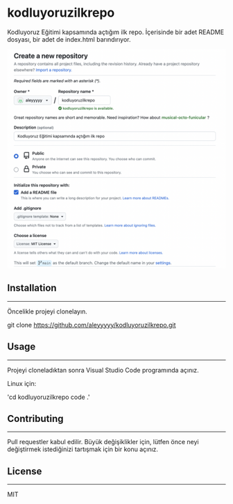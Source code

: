 # kodluyoruzilkrepo

Kodluyoruz Eğitimi kapsamında açtığım ilk repo. İçerisinde bir adet README dosyası, bir adet de index.html barındırıyor.

![ ](kodluyoruzilkrepo.png)


## Installation

---
Öncelikle projeyi clonelayın.

git clone https://github.com/aleyyyyy/kodluyoruzilkrepo.git


## Usage

---
Projeyi cloneladıktan sonra Visual Studio Code programında açınız.

Linux için:

'cd kodluyoruzilkrepo
code .'


## Contributing

---
Pull requestler kabul edilir. Büyük değişiklikler için, lütfen önce neyi değiştirmek istediğinizi tartışmak için bir konu açınız.


## License
---
MIT


